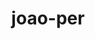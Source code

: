---
title: joao-per
github: https://github.com/joao-per
mode: dark
transition: 1.3s
score: 97.8
archetype:
- Innovative
---